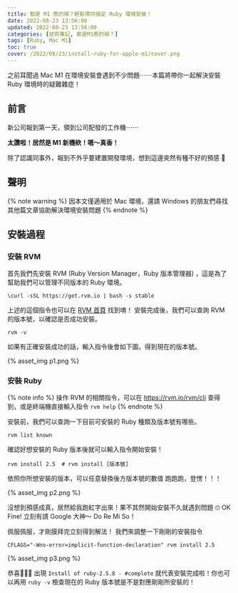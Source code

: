 ```yaml
---
title: 都是 M1 惹的禍？輕鬆帶你搞定 Ruby 環境安裝！
date: 2022-08-23 13:56:00
updated: 2022-08-23 13:56:00
categories: [技術筆記, 都是M1惹的禍？]
tags: [Ruby, Mac M1]
toc: true
cover: /2022/08/23/install-ruby-for-apple-m1/cover.png
---
```


之前耳聞過 Mac M1 在環境安裝會遇到不少問題⋯⋯本篇將帶你一起解決安裝 Ruby 環境時的疑難雜症！

<!-- more -->

## 前言
新公司報到第一天，領到公司配發的工作機⋯⋯

**太讚啦！居然是 M1 新機欸！嗯～真香！**

除了認識同事外，報到不外乎要建置開發環境，想到這邊突然有種不好的預感 🤨

## 聲明

{% note warning %}
因本文僅適用於 Mac 環境，還請 Windows 的朋友們尋找其他篇文章協助解決環境安裝問題
{% endnote %}

## 安裝過程

### 安裝 RVM

首先我們先安裝 RVM (Ruby Version Manager，Ruby 版本管理器) ，這是為了幫助我們可以管理不同版本的 Ruby 環境。

```
\curl -sSL https://get.rvm.io | bash -s stable
```

上述的這個指令也可以在 [RVM 首頁](https://rvm.io/) 找到唷！
安裝完成後，我們可以查詢 RVM 的版本號，以確認是否成功安裝。

```
rvm -v
```

如果有正確安裝成功的話，輸入指令後會如下圖，得到現在的版本號。

{% asset_img p1.png %}

### 安裝 Ruby

{% note info %}
操作 RVM 的相關指令，可以在 <https://rvm.io/rvm/cli> 查得到，或是終端機直接輸入指令 `rvm help`
{% endnote %}

安裝前，我們可以查詢一下目前可安裝的 Ruby 種類及版本號有哪些。

```
rvm list known
```

確認好想安裝的 Ruby 版本後就可以輸入指令開始安裝！

```
rvm install 2.5  # rvm install [版本號]
```
依照你所想安裝的版本，可以任意替換後方版本號的數值
跑跑跑，登愣！！！

{% asset_img p2.png %}

沒想到預感成真，居然給我跑紅字出來！果不其然開始安裝不久就遇到問題 🙄
OK Fine! 立刻有請 Google 大神～ Do Re Mi So！

佩服佩服，才剛膜拜完立刻得到解法！
我們來調整一下剛剛的安裝指令

```
CFLAGS="-Wno-error=implicit-function-declaration" rvm install 2.5
```

{% asset_img p3.png %}

恭喜🎉🎉🎉
出現 `Install of ruby-2.5.8 - #complete` 就代表安裝完成啦！你也可以再用 `ruby -v` 檢查現在的 Ruby 版本號是不是對應剛剛所安裝的！
